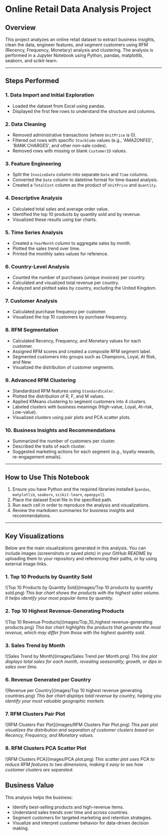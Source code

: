 # Online Retail Data Analysis Project

## Overview
This project analyzes an online retail dataset to extract business insights, clean the data, engineer features, and segment customers using RFM (Recency, Frequency, Monetary) analysis and clustering. The analysis is performed in a Jupyter Notebook using Python, pandas, matplotlib, seaborn, and scikit-learn.

---

## Steps Performed

### 1. Data Import and Initial Exploration
- Loaded the dataset from Excel using pandas.
- Displayed the first few rows to understand the structure and columns.

### 2. Data Cleaning
- Removed administrative transactions (where `UnitPrice` is 0).
- Filtered out rows with specific `StockCode` values (e.g., 'AMAZONFEE', 'BANK CHARGES', and other non-sale codes).
- Removed rows with missing or blank `CustomerID` values.

### 3. Feature Engineering
- Split the `InvoiceDate` column into separate `Date` and `Time` columns.
- Converted the `Date` column to datetime format for time-based analysis.
- Created a `TotalCost` column as the product of `UnitPrice` and `Quantity`.

### 4. Descriptive Analysis
- Calculated total sales and average order value.
- Identified the top 10 products by quantity sold and by revenue.
- Visualized these results using bar charts.

### 5. Time Series Analysis
- Created a `YearMonth` column to aggregate sales by month.
- Plotted the sales trend over time.
- Printed the monthly sales values for reference.

### 6. Country-Level Analysis
- Counted the number of purchases (unique invoices) per country.
- Calculated and visualized total revenue per country.
- Analyzed and plotted sales by country, excluding the United Kingdom.

### 7. Customer Analysis
- Calculated purchase frequency per customer.
- Visualized the top 10 customers by purchase frequency.

### 8. RFM Segmentation
- Calculated Recency, Frequency, and Monetary values for each customer.
- Assigned RFM scores and created a composite RFM segment label.
- Segmented customers into groups such as Champions, Loyal, At Risk, and New.
- Visualized the distribution of customer segments.

### 9. Advanced RFM Clustering
- Standardized RFM features using `StandardScaler`.
- Plotted the distribution of R, F, and M values.
- Applied KMeans clustering to segment customers into 4 clusters.
- Labeled clusters with business meanings (High-value, Loyal, At-risk, Low-value).
- Visualized clusters using pair plots and PCA scatter plots.

### 10. Business Insights and Recommendations
- Summarized the number of customers per cluster.
- Described the traits of each cluster.
- Suggested marketing actions for each segment (e.g., loyalty rewards, re-engagement emails).

---

## How to Use This Notebook
1. Ensure you have Python and the required libraries installed (`pandas`, `matplotlib`, `seaborn`, `scikit-learn`, `openpyxl`).
2. Place the dataset Excel file in the specified path.
3. Run each cell in order to reproduce the analysis and visualizations.
4. Review the markdown summaries for business insights and recommendations.

---

## Key Visualizations

Below are the main visualizations generated in this analysis. You can include images (screenshots or saved plots) in your GitHub README by uploading them to your repository and referencing their paths, or by using external image links.

### 1. Top 10 Products by Quantity Sold
![Top 10 Products by Quantity Sold](images/Top 10 products by quantity sold.png)
*This bar chart shows the products with the highest sales volume. It helps identify your most popular items by quantity.*

### 2. Top 10 Highest Revenue-Generating Products
![Top 10 Revenue Products](images/Top_10_highest revenue-generating products.png)
*This bar chart highlights the products that generate the most revenue, which may differ from those with the highest quantity sold.*

### 3. Sales Trend by Month
![Sales Trend by Month](images/Sales Trend per Month.png)
*This line plot displays total sales for each month, revealing seasonality, growth, or dips in sales over time.*

### 6. Revenue Generated per Country
![Revenue per Country](images/Top 10 highest revenue generating countries.png)
*This bar chart displays total revenue by country, helping you identify your most valuable geographic markets.*

### 7. RFM Clusters Pair Plot
![RFM Clusters Pair Plot](images/RFM Clusters Pair Plot.png)
*This pair plot visualizes the distribution and separation of customer clusters based on Recency, Frequency, and Monetary values.*

### 8. RFM Clusters PCA Scatter Plot
![RFM Clusters PCA](images/PCA plot.png)
*This scatter plot uses PCA to reduce RFM features to two dimensions, making it easy to see how customer clusters are separated.*


## Business Value
This analysis helps the business:
- Identify best-selling products and high-revenue items.
- Understand sales trends over time and across countries.
- Segment customers for targeted marketing and retention strategies.
- Visualize and interpret customer behavior for data-driven decision making.

